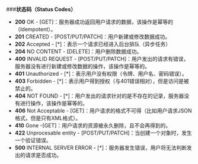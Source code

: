 ###**状态码（Status Codes）**
-  **200** OK - [GET]：服务器成功返回用户请求的数据，该操作是幂等的（Idempotent）。 
-  **201** CREATED - [POST/PUT/PATCH]：用户新建或修改数据成功。
-  **202** Accepted - [*]：表示一个请求已经进入后台排队（异步任务） 
-  **204** NO CONTENT - [DELETE]：用户删除数据成功。 
-  **400** INVALID REQUEST - [POST/PUT/PATCH]：用户发出的请求有错误，服务器没有进行新建或修改数据的操作，该操作是幂等的。 
-  **401** Unauthorized - [*]：表示用户没有权限（令牌、用户名、密码错误）。
-  **403** Forbidden - [*]：表示用户得到授权（与401错误相对），但是访问是被禁止的。
-  **404** NOT FOUND - [*]：用户发出的请求针对的是不存在的记录，服务器没有进行操作，该操作是幂等的。
-  **406** Not Acceptable - [GET]：用户请求的格式不可得（比如用户请求JSON格式，但是只有XML格式）。 
-  **410** Gone -[GET]：用户请求的资源被永久删除，且不会再得到的。
-  **422** Unprocesable entity - [POST/PUT/PATCH]：当创建一个对象时，发生一个验证错误。
-  **500** INTERNAL SERVER ERROR - [*]：服务器发生错误，用户将无法判断发出的请求是否成功。